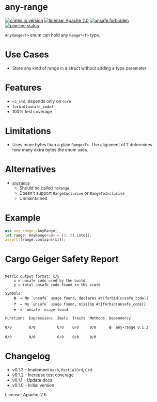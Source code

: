 any-range
=========
[![crates.io version](https://img.shields.io/crates/v/any-range.svg)](https://crates.io/crates/any-range)
[![license: Apache 2.0](https://gitlab.com/leonhard-llc/ops/-/raw/main/license-apache-2.0.svg)](https://gitlab.com/leonhard-llc/ops/-/raw/main/any-range/LICENSE)
[![unsafe forbidden](https://gitlab.com/leonhard-llc/ops/-/raw/main/unsafe-forbidden.svg)](https://github.com/rust-secure-code/safety-dance/)
[![pipeline status](https://gitlab.com/leonhard-llc/ops/badges/main/pipeline.svg)](https://gitlab.com/leonhard-llc/ops/-/pipelines)

`AnyRange<T>` enum can hold any `Range*<T>` type.

# Use Cases
- Store any kind of range in a struct without adding a type parameter

# Features
- `no_std`, depends only on `core`
- `forbid(unsafe_code)`
- 100% test coverage

# Limitations
- Uses more bytes than a plain `Range<T>`.
  The alignment of `T` determines how many extra bytes the enum uses.

# Alternatives
- [`anyrange`](https://crates.io/crates/anyrange)
  - Should be called `ToRange`
  - Doesn't support `RangeInclusive` or `RangeToInclusive`
  - Unmaintained

# Example
```rust
use any_range::AnyRange;
let range: AnyRange<u8> = (3..5).into();
assert!(range.contains(&3));
```

# Cargo Geiger Safety Report
```

Metric output format: x/y
    x = unsafe code used by the build
    y = total unsafe code found in the crate

Symbols: 
    🔒  = No `unsafe` usage found, declares #![forbid(unsafe_code)]
    ❓  = No `unsafe` usage found, missing #![forbid(unsafe_code)]
    ☢️  = `unsafe` usage found

Functions  Expressions  Impls  Traits  Methods  Dependency

0/0        0/0          0/0    0/0     0/0      🔒  any-range 0.1.3

0/0        0/0          0/0    0/0     0/0    

```
# Changelog
- v0.1.3 - Implement `Hash`, `PartialOrd`, `Ord`
- v0.1.2 - Increase test coverage
- v0.1.1 - Update docs
- v0.1.0 - Initial version

License: Apache-2.0
